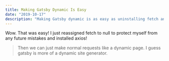 ```yaml
---
title: Making Gatsby Dynamic Is Easy
date: "2019-10-17"
description: "Making Gatsby dynamic is as easy as uninstalling fetch and using axios"
---
```


Wow. That was easy! I just reassigned fetch to null to protect myself from any future mistakes and installed axios!

> Then we can just make normal requests like a dynamic page. I guess gatsby is more of a dynamic site generator.
